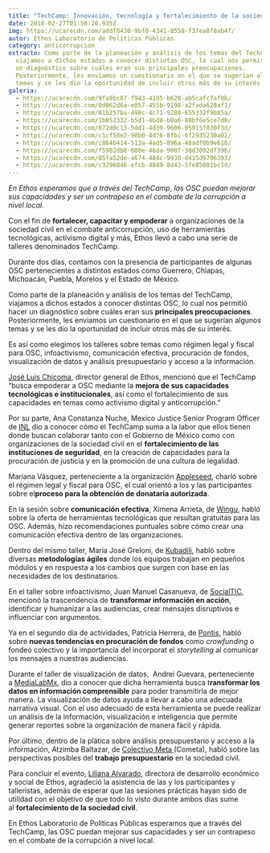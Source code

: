 ```yaml
---
title: "TechCamp: Innovación, tecnología y fortalecimiento de la sociedad civil"
date: 2018-02-27T01:56:26.935Z
img: https://ucarecdn.com/addf8430-9bf0-4341-8558-f37ea8f8ab4f/
autor: Ethos Laboratorio de Políticas Públicas
category: anticorrupcion
extracto: Como parte de la planeación y análisis de los temas del TechCamp,
  viajamos a dichos estados a conocer distintas OSC, lo cual nos permitió hacer
  un diagnóstico sobre cuáles eran sus principales preocupaciones.
  Posteriormente, les enviamos un cuestionario en el que se sugerían algunos
  temas y se les dio la oportunidad de incluir otros más de su interés.
galeria:
  - https://ucarecdn.com/9fa9bc87-f943-41d5-b620-ab5cafc7af0b/
  - https://ucarecdn.com/0d062d6a-e057-455b-9198-a2fada628af1/
  - https://ucarecdn.com/81b257ba-498c-4c71-9280-655332f9b85a/
  - https://ucarecdn.com/1b052332-b5d1-4bd8-b0a6-80bf6e5ce7d0/
  - https://ucarecdn.com/872d0c13-5dd1-4d39-9606-05915f030f3d/
  - https://ucarecdn.com/c1cf58e2-90b0-4d76-8fbc-6f2935230a02/
  - https://ucarecdn.com/c864b414-513a-4ad5-896a-48adf0b9e618/
  - https://ucarecdn.com/f5902db6-600e-46da-908f-30d3002df396/
  - https://ucarecdn.com/85fa52de-a674-484c-9930-d415d9796393/
  - https://ucarecdn.com/c3296846-efcb-4849-8d43-5fe85001bc1d/
---
```

*En Ethos esperamos que a través del TechCamp, las OSC puedan mejorar sus capacidades y ser un contrapeso en el combate de la corrupción a nivel local.*

Con el fin de **fortalecer, capacitar y empoderar** a organizaciones de la sociedad civil en el combate anticorrupción, uso de herramientas tecnológicas, activismo digital y más, Ethos llevó a cabo una serie de talleres denominados TechCamp.

Durante dos días, contamos con la presencia de participantes de algunas OSC pertenecientes a distintos estados como Guerrero, Chiapas, Michoacán, Puebla, Morelos y el Estado de México. 

Como parte de la planeación y análisis de los temas del TechCamp, viajamos a dichos estados a conocer distintas OSC, lo cual nos permitió hacer un diagnóstico sobre cuáles eran sus **principales preocupaciones**. Posteriormente, les enviamos un cuestionario en el que se sugerían algunos temas y se les dio la oportunidad de incluir otros más de su interés.

Es así como elegimos los talleres sobre temas como régimen legal y fiscal para OSC, infoactivismo, comunicación efectiva, procuración de fondos, visualización de datos y análisis presupuestario y acceso a la información. 

[José Luis Chicoma](https://twitter.com/joseluischicoma), director general de Ethos, mencionó que el TechCamp “busca empoderar a OSC mediante la **mejora de sus capacidades tecnológicas e institucionales**, así como el fortalecimiento de sus capacidades en temas como activismo digital y anticorrupción.”

Por su parte, Ana Constanza Nuche, Mexico Justice Senior Program Officer de [INL](https://www.state.gov/j/inl/) dio a conocer cómo el TechCamp suma a la labor que ellos tienen donde buscan colaborar tanto con el Gobierno de México como con organizaciones de la sociedad civil en el **fortalecimiento de las instituciones de seguridad**, en la creación de capacidades para la procuración de justicia y en la promoción de una cultura de legalidad.

Mariana Vásquez, perteneciente a la organización [Appleseed](http://www.appleseedmexico.org/), charló sobre el régimen legal y fiscal para OSC, el cual orientó a los y las participantes sobre el**proceso para la obtención de donataria autorizada**.

En la sesión sobre **comunicación efectiva**, Ximena Arrieta, de [Wingu](https://www.winguweb.org/), habló sobre la oferta de herramientas tecnológicas que resultan gratuitas para las OSC. Además, hizo recomendaciones puntuales sobre cómo crear una comunicación efectiva dentro de las organizaciones.

Dentro del mismo taller, María José Greloni, de [Kubadili](https://www.kubadili.org/), habló sobre diversas **metodologías ágiles** donde los equipos trabajan en pequeños módulos y en respuesta a los cambios que surgen con base en las necesidades de los destinatarios.

En el taller sobre infoactivismo, Juan Manuel Casanueva, de [SocialTIC](https://socialtic.org/), mencionó la trascendencia de **transformar información en acción**, identificar y humanizar a las audiencias, crear mensajes disruptivos e influenciar con argumentos.

Ya en el segundo día de actividades, Patricia Herrera, de [Pontis](http://www.pontis.mx/), habló sobre **nuevas tendencias en procuración de fondos** como *crowfunding* o fondeo colectivo y la importancia del incorporat el *storytelling* al comunicar los mensajes a nuestras audiencias.

Durante el taller de visualización de datos,  Andrei Guevara, perteneciente a [MediaLabMx](http://medialabmx.org/), dio a conocer que dicha herramienta busca t**ransformar los datos en información comprensible** para poder transmitirla de mejor manera. La visualización de datos ayuda a llevar a cabo una adecuada narrativa visual. Con el uso adecuado de esta herramienta se puede realizar un análisis de la información, visualización e inteligencia que permite generar reportes sobre la organización de manera fácil y rápida.

Por último, dentro de la plática sobre análisis presupuestario y acceso a la información, Atzimba Baltazar, de [Colectivo Meta ](http://www.colectivometa.com/wpingles/)(Cometa), habló sobre las perspectivas posibles del **trabajo presupuestario** en la sociedad civil.

Para concluir el evento, [Liliana Alvarado](https://www.ethos.org.mx/es/nosotros/equipo/liliana-alvarado/), directora de desarrollo económico y social de Ethos, agradeció la asistencia de las y los participantes y talleristas, además de esperar que las sesiones prácticas hayan sido de utilidad con el objetivo de que todo lo visto durante ambos días sume al **fortalecimiento de la sociedad civil**.

En Ethos Laboratorio de Políticas Públicas esperamos que a través del TechCamp, las OSC puedan mejorar sus capacidades y ser un contrapeso en el combate de la corrupción a nivel local.